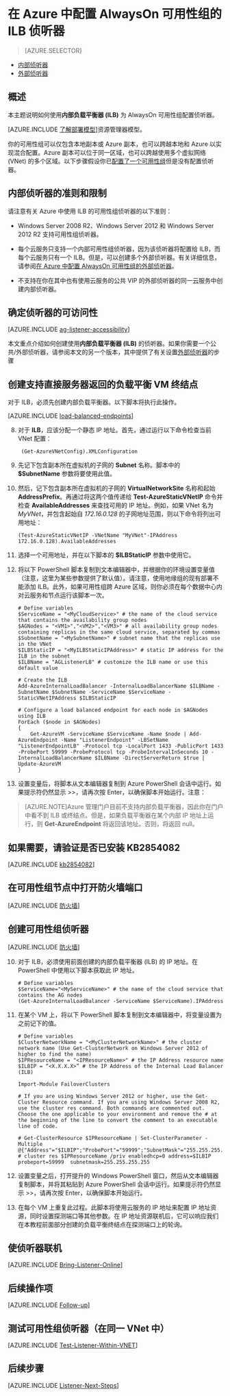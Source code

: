 <properties 
	pageTitle="为 AlwaysOn 可用性组配置 ILB 侦听器 | Azure"
	description="本教程使用通过经典部署模型创建的资源，并使用内部负载平衡器 (ILB) 在 Azure 中创建 AlwaysOn 可用性组侦听器。"
	services="virtual-machines"
	documentationCenter="na"
	authors="rothja"
	manager="jeffreyg"
	editor="monicar" 
	tags="azure-service-management"/>
<tags 
	ms.service="virtual-machines-windows"
	ms.date="04/05/2016"
	wacn.date="05/24/2016" />

# 在 Azure 中配置 AlwaysOn 可用性组的 ILB 侦听器

> [AZURE.SELECTOR]
- [内部侦听器](/documentation/articles/virtual-machines-windows-classic-ps-sql-int-listener)
- [外部侦听器](/documentation/articles/virtual-machines-windows-classic-ps-sql-ext-listener)

## 概述

本主题说明如何使用**内部负载平衡器 (ILB)** 为 AlwaysOn 可用性组配置侦听器。

[AZURE.INCLUDE [了解部署模型](../includes/learn-about-deployment-models-classic-include.md)]资源管理器模型。
 

你的可用性组可以仅包含本地副本或 Azure 副本，也可以跨越本地和 Azure 以实现混合配置。Azure 副本可以位于同一区域，也可以跨越使用多个虚拟网络 (VNet) 的多个区域。以下步骤假设你已[配置了一个可用性组](/documentation/articles/virtual-machines-windows-classic-portal-sql-alwayson-availability-groups)但是没有配置侦听器。

## 内部侦听器的准则和限制
请注意有关 Azure 中使用 ILB 的可用性组侦听器的以下准则：

- Windows Server 2008 R2、Windows Server 2012 和 Windows Server 2012 R2 支持可用性组侦听器。

- 每个云服务只支持一个内部可用性组侦听器，因为该侦听器将配置给 ILB，而每个云服务只有一个 ILB。但是，可以创建多个外部侦听器。有关详细信息，请参阅[在 Azure 中配置 AlwaysOn 可用性组的外部侦听器](/documentation/articles/virtual-machines-windows-classic-ps-sql-ext-listener)。

- 不支持在你在其中也有使用云服务的公共 VIP 的外部侦听器的同一云服务中创建内部侦听器。

## 确定侦听器的可访问性

[AZURE.INCLUDE [ag-listener-accessibility](../includes/virtual-machines-ag-listener-determine-accessibility.md)]

本文重点介绍如何创建使用**内部负载平衡器 (ILB)** 的侦听器。如果你需要一个公共/外部侦听器，请参阅本文的另一个版本，其中提供了有关设置[外部侦听器](/documentation/articles/virtual-machines-windows-classic-ps-sql-ext-listener)的步骤

## 创建支持直接服务器返回的负载平衡 VM 终结点

对于 ILB，必须先创建内部负载平衡器。以下脚本将执行此操作。

[AZURE.INCLUDE [load-balanced-endpoints](../includes/virtual-machines-ag-listener-load-balanced-endpoints.md)]

8. 对于 **ILB**，应该分配一个静态 IP 地址。首先，通过运行以下命令检查当前 VNet 配置：

		(Get-AzureVNetConfig).XMLConfiguration

9. 先记下包含副本所在虚拟机的子网的 **Subnet** 名称。脚本中的 **$SubnetName** 参数将要使用此值。

10. 然后，记下包含副本所在虚拟机的子网的 **VirtualNetworkSite** 名称和起始 **AddressPrefix**。再通过将这两个值传递给 **Test-AzureStaticVNetIP** 命令并检查 **AvailableAddresses** 来查找可用的 IP 地址。例如，如果 VNet 名为 *MyVNet*，并包含起始自 *172.16.0.128* 的子网地址范围，则以下命令将列出可用地址：

		(Test-AzureStaticVNetIP -VNetName "MyVNet"-IPAddress 172.16.0.128).AvailableAddresses

11. 选择一个可用地址，并在以下脚本的 **$ILBStaticIP** 参数中使用它。

12. 将以下 PowerShell 脚本复制到文本编辑器中，并根据你的环境设置变量值（注意，这里为某些参数提供了默认值）。请注意，使用地缘组的现有部署不能添加 ILB。<!--有关 ILB 要求的详细信息，请参阅[内部负载平衡器](/documentation/articles/load-balancer-internal-overview)。-->此外，如果可用性组跨 Azure 区域，则你必须在每个数据中心内对云服务和节点运行该脚本一次。

		# Define variables
		$ServiceName = "<MyCloudService>" # the name of the cloud service that contains the availability group nodes
		$AGNodes = "<VM1>","<VM2>","<VM3>" # all availability group nodes containing replicas in the same cloud service, separated by commas
		$SubnetName = "<MySubnetName>" # subnet name that the replicas use in the VNet
		$ILBStaticIP = "<MyILBStaticIPAddress>" # static IP address for the ILB in the subnet
		$ILBName = "AGListenerLB" # customize the ILB name or use this default value
		
		# Create the ILB
		Add-AzureInternalLoadBalancer -InternalLoadBalancerName $ILBName -SubnetName $SubnetName -ServiceName $ServiceName -StaticVNetIPAddress $ILBStaticIP
		
		# Configure a load balanced endpoint for each node in $AGNodes using ILB
		ForEach ($node in $AGNodes)
		{
			Get-AzureVM -ServiceName $ServiceName -Name $node | Add-AzureEndpoint -Name "ListenerEndpoint" -LBSetName "ListenerEndpointLB" -Protocol tcp -LocalPort 1433 -PublicPort 1433 -ProbePort 59999 -ProbeProtocol tcp -ProbeIntervalInSeconds 10 -InternalLoadBalancerName $ILBName -DirectServerReturn $true | Update-AzureVM 
		}

13. 设置变量后，将脚本从文本编辑器复制到 Azure PowerShell 会话中运行。如果提示符仍然显示 >>，请再次按 Enter，以确保脚本开始运行。注意：

>[AZURE.NOTE]Azure 管理门户目前不支持内部负载平衡器，因此你在门户中看不到 ILB 或终结点。但是，如果负载平衡器在某个内部 IP 地址上运行，则 **Get-AzureEndpoint** 将返回该地址。否则，将返回 null。

## 如果需要，请验证是否已安装 KB2854082

[AZURE.INCLUDE [kb2854082](../includes/virtual-machines-ag-listener-kb2854082.md)]

## 在可用性组节点中打开防火墙端口

[AZURE.INCLUDE [防火墙](../includes/virtual-machines-ag-listener-open-firewall.md)]

## 创建可用性组侦听器

[AZURE.INCLUDE [防火墙](../includes/virtual-machines-ag-listener-create-listener.md)]

10. 对于 ILB，必须使用前面创建的内部负载平衡器 (ILB) 的 IP 地址。在 PowerShell 中使用以下脚本获取此 IP 地址。

		# Define variables
		$ServiceName="<MyServiceName>" # the name of the cloud service that contains the AG nodes
		(Get-AzureInternalLoadBalancer -ServiceName $ServiceName).IPAddress

11. 在某个 VM 上，将以下 PowerShell 脚本复制到文本编辑器中，将变量设置为之前记下的值。

		# Define variables
		$ClusterNetworkName = "<MyClusterNetworkName>" # the cluster network name (Use Get-ClusterNetwork on Windows Server 2012 of higher to find the name)
		$IPResourceName = "<IPResourceName>" # the IP Address resource name 
		$ILBIP = “<X.X.X.X>” # the IP Address of the Internal Load Balancer (ILB)
		
		Import-Module FailoverClusters
		
		# If you are using Windows Server 2012 or higher, use the Get-Cluster Resource command. If you are using Windows Server 2008 R2, use the cluster res command. Both commands are commented out. Choose the one applicable to your environment and remove the # at the beginning of the line to convert the comment to an executable line of code. 
		
		# Get-ClusterResource $IPResourceName | Set-ClusterParameter -Multiple @{"Address"="$ILBIP";"ProbePort"="59999";"SubnetMask"="255.255.255.255";"Network"="$ClusterNetworkName";"EnableDhcp"=0}
		# cluster res $IPResourceName /priv enabledhcp=0 address=$ILBIP probeport=59999  subnetmask=255.255.255.255

12. 设置变量之后，打开提升的 Windows PowerShell 窗口，然后从文本编辑器复制脚本，并将其粘贴到 Azure PowerShell 会话中运行。如果提示符仍然显示 >>，请再次按 Enter，以确保脚本开始运行。

13. 在每个 VM 上重复此过程。此脚本将使用云服务的 IP 地址来配置 IP 地址资源，同时设置探测端口等其他参数。在 IP 地址资源联机后，它可以响应我们在本教程前面部分创建的负载平衡终结点在探测端口上的轮询。

## 使侦听器联机

[AZURE.INCLUDE [Bring-Listener-Online](../includes/virtual-machines-ag-listener-bring-online.md)]

## 后续操作项

[AZURE.INCLUDE [Follow-up](../includes/virtual-machines-ag-listener-follow-up.md)]

## 测试可用性组侦听器（在同一 VNet 中）

[AZURE.INCLUDE [Test-Listener-Within-VNET](../includes/virtual-machines-ag-listener-test.md)]

## 后续步骤

[AZURE.INCLUDE [Listener-Next-Steps](../includes/virtual-machines-ag-listener-next-steps.md)]

<!---HONumber=Mooncake_1221_2015-->